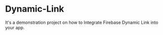 # Dynamic-Link
It's a demonstration project on how to Integrate Firebase Dynamic Link into  your app.
